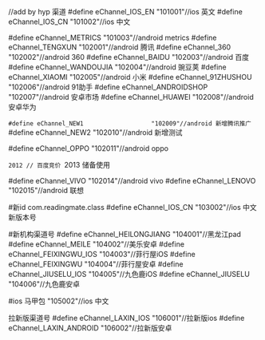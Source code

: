 //add by hyp  渠道
#define eChannel_IOS_EN                 "101001"//ios 英文
#define eChannel_IOS_CN                 "101002"//ios 中文

#define eChannel_METRICS                "101003"//android metrics
#define eChannel_TENGXUN                "102001"//android 腾讯
#define eChannel_360                    "102002"//android 360
#define eChannel_BAIDU                  "102003"//android 百度
#define eChannel_WANDOUJIA              "102004"//android 豌豆荚
#define eChannel_XIAOMI                 "102005"//android 小米
#define eChannel_91ZHUSHOU              "102006"//android 91助手
#define eChannel_ANDROIDSHOP            "102007"//android 安卓市场
#define eChannel_HUAWEI           		"102008"//android 安卓华为

`#define eChannel_NEW1                   "102009"//android 新增腾讯推广
`#define eChannel_NEW2                   "102010"//android 新增测试

#define eChannel_OPPO 			      	"102011"//android oppo

`2012 // 百度竞价
`2013  储备使用 

#define eChannel_VIVO					"102014"//android	vivo
#define eChannel_LENOVO					"102015"//android	联想


#新id com.readingmate.class
#define eChannel_IOS_CN                 "103002"//ios 中文    新版本号


#新机构渠道号
#define eChannel_HEILONGJIANG                 "104001"//黑龙江pad
#define eChannel_MEILE                                "104002"//美乐安卓
#define eChannel_FEIXINGWU_IOS                "104003"//菲行屋iOS
#define eChannel_FEIXINGWU                       "104004"//菲行屋安卓
#define eChannel_JIUSELU_IOS                    "104005"//九色鹿iOS
#define eChannel_JIUSELU                            "104006"//九色鹿安卓


#ios 马甲包								"105002"//ios 中文


拉新版渠道号
#define eChannel_LAXIN_IOS                    "106001"//拉新版ios
#define eChannel_LAXIN_ANDROID                "106002"//拉新版安卓

